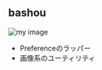 ## bashou
![my image](http://www.officiallyjd.com/wp-content/uploads/2012/03/20120329_matsuobasyou_011.jpg)
* Preferenceのラッパー
* 画像系のユーティリティ
